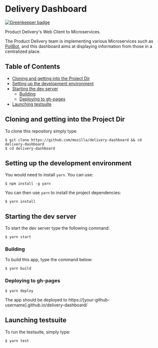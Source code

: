 # Delivery Dashboard

[![Greenkeeper badge](https://badges.greenkeeper.io/mozilla/delivery-dashboard.svg)](https://greenkeeper.io/)

Product Delivery's Web Client to Microservices.

The Product Delivery team is implementing various Microservices such as
[PollBot](https://github.com/mozilla/PollBot), and this dashboard aims at
displaying information from those in a centralized place.

## Table of Contents

  - [Cloning and getting into the Project Dir](#cloning-and-getting-into-the-project-dir)
  - [Setting up the development environment](#setting-up-the-development-environment)
  - [Starting the dev server](#starting-the-dev-server)
     - [Building](#building)
     - [Deploying to gh-pages](#deploying-to-gh-pages)
  - [Launching testsuite](#launching-testsuite)



## Cloning and getting into the Project Dir

To clone this repository simply type

    $ git clone https://github.com/mozilla/delivery-dashboard && cd delivery-dashboard
    $ cd delivery-dashboard

## Setting up the development environment

You would need to install `yarn`. You can use:

    $ npm install -g yarn

You can then use `yarn` to install the project dependencies:

    $ yarn install

## Starting the dev server

To start the dev server type the following command:

    $ yarn start

### Building

To build this app, type the command below:

    $ yarn build

### Deploying to gh-pages

    $ yarn deploy

The app should be deployed to
https://[your-github-username].github.io/delivery-dashboard/

## Launching testsuite

To run the testsuite, simply type:

    $ yarn test
